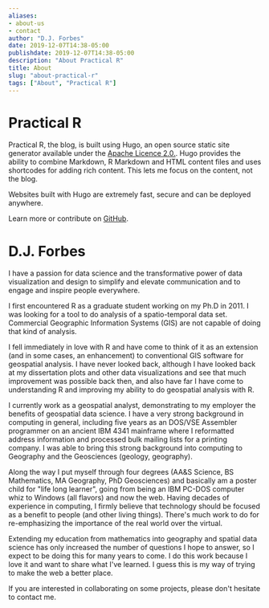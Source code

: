 ```yaml
---
aliases:
- about-us
- contact
author: "D.J. Forbes"
date: 2019-12-07T14:38-05:00
publishdate: 2019-12-07T14:38-05:00
description: "About Practical R"
title: About
slug: "about-practical-r"
tags: ["About", "Practical R"]
---
```


# Practical R 

Practical R, the blog, is built using Hugo, an open source static site generator available under the [Apache Licence 2.0.](https://github.com/gohugoio/hugo/blob/master/LICENSE).  Hugo provides the ability to combine Markdown, R Markdown and HTML content files and uses shortcodes for adding rich content. This lets me focus on the content, not the blog.  

Websites built with Hugo are extremely fast, secure and can be deployed anywhere.  

Learn more or contribute on [GitHub](https://github.com/gohugoio).

# D.J. Forbes  

I have a passion for data science and the transformative power of data visualization and design to simplify and elevate communication and to engage and inspire people everywhere.  

I first encountered R as a graduate student working on my Ph.D in 2011.  I was looking for a tool to do analysis of a spatio-temporal data set.  Commercial Geographic Information Systems (GIS) are not capable of doing that kind of analysis.  

I fell immediately in love with R and have come to think of it as an extension (and in some cases, an enhancement) to conventional GIS software for geospatial analysis.  I have never looked back, although I have looked back at my dissertation plots and other data visualizations and see that much improvement was possible back then, and also have far I have come to understanding R and improving my ability to do geospatial analysis with R.

I currently work as a geospatial analyst, demonstrating to my employer the benefits of geospatial data science.  I have a very strong background in computing in general, including five years as an DOS/VSE Assembler programmer on an ancient IBM 4341 mainframe where I reformatted address information and processed bulk mailing lists for a printing company.  I was able to bring this strong background into computing to Geography and the Geosciences (geology, geography).  

Along the way I put myself through four degrees (AA&S Science, BS Mathematics, MA Geography, PhD Geosciences) and basically am a poster child for "life long learner", going from being an IBM PC-DOS computer whiz to Windows (all flavors) and now the web.  Having decades of experience in computing, I firmly believe that technology should be focused as a benefit to people (and other living things).  There's much work to do for re-emphasizing the importance of the real world over the virtual.    

Extending my education from mathematics into geography and spatial data science has only increased the number of questions I hope to answer, so I expect to be doing this for many years to come.  I do this work because I love it and want to share what I've learned.  I guess this is my way of trying to make the web a better place.

If you are interested in collaborating on some projects, please don't hesitate to contact me.



